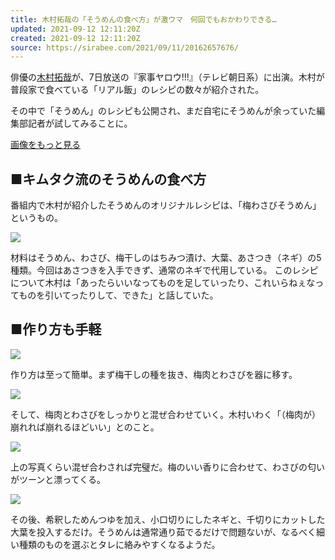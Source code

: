 ```yaml
---
title: 木村拓哉の「そうめんの食べ方」が激ウマ　何回でもおかわりできる…
updated: 2021-09-12 12:11:20Z
created: 2021-09-12 12:11:20Z
source: https://sirabee.com/2021/09/11/20162657676/
---
```


俳優の[木村拓哉](https://sirabee.com/tag/%E6%9C%A8%E6%9D%91%E6%8B%93%E5%93%89/)が、7日放送の『家事ヤロウ!!!』（テレビ朝日系）に出演。木村が普段家で食べている「リアル飯」のレシピの数々が紹介された。

その中で「そうめん」のレシピも公開され、まだ自宅にそうめんが余っていた編集部記者が試してみることに。

[画像をもっと見る](https://sirabee.com/2021/09/11/20162657676/images/?utm_source=post&utm_medium=attachment_link&utm_campaign=20162657676)

## ■キムタク流のそうめんの食べ方

番組内で木村が紹介したそうめんのオリジナルレシピは、「梅わさびそうめん」というもの。

![](https://img.sirabee.com/wp-content/uploads/2021/09/sirabee20210910kimuratakuya1-600x400.jpg)

材料はそうめん、わさび、梅干しのはちみつ漬け、大葉、あさつき（ネギ）の5種類。今回はあさつきを入手できず、通常のネギで代用している。
このレシピについて木村は「あったらいいなってものを足していったり、これいらねぇなってものを引いてったりして、できた」と話していた。

## ■作り方も手軽

![](https://img.sirabee.com/wp-content/uploads/2021/09/sirabee20210910kimuratakuya2-600x400.jpg)

作り方は至って簡単。まず梅干しの種を抜き、梅肉とわさびを器に移す。

![](https://img.sirabee.com/wp-content/uploads/2021/09/sirabee20210910kimuratakuya3-600x400.jpg)

そして、梅肉とわさびをしっかりと混ぜ合わせていく。木村いわく「（梅肉が）崩れれば崩れるほどいい」とのこと。

![](https://img.sirabee.com/wp-content/uploads/2021/09/sirabee20210910kimuratakuya4-600x400.jpg)

上の写真くらい混ぜ合わされば完璧だ。梅のいい香りに合わせて、わさびの匂いがツーンと漂ってくる。

![](https://img.sirabee.com/wp-content/uploads/2021/09/sirabee20210910kimuratakuya5-600x400.jpg)

その後、希釈しためんつゆを加え、小口切りにしたネギと、千切りにカットした大葉を投入するだけ。そうめんは通常通り茹でるだけで問題ないが、なるべく細い種類のものを選ぶとタレに絡みやすくなるようだ。